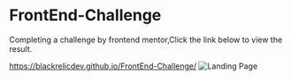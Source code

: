 # FrontEnd-Challenge
Completing a challenge by frontend mentor,Click the link below to view the result.

https://blackrelicdev.github.io/FrontEnd-Challenge/
![Landing Page](https://user-images.githubusercontent.com/103696869/175830677-3d571963-1920-4a2d-ae4e-2f3a740d15fa.png)
